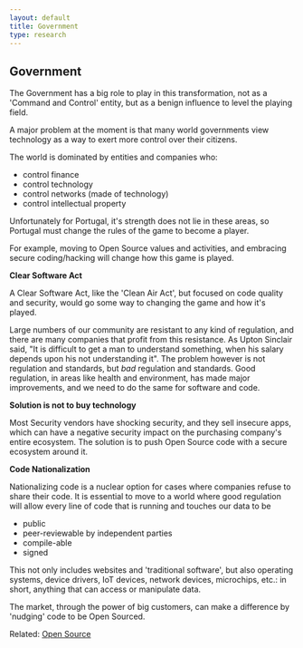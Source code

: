 ```yaml
---
layout: default
title: Government
type: research
---
```


## Government

The Government has a big role to play in this transformation, not as a 'Command and Control' entity, but as a benign influence to level the playing field.

A major problem at the moment is that many world governments view technology as a way to exert more control over their citizens.

The world is dominated by entities and companies who:
  * control finance
  * control technology
  * control networks (made of technology)
  * control intellectual property

Unfortunately for Portugal, it's strength does not lie in these areas, so Portugal must change the rules of the game to become a player.

For example, moving to Open Source values and activities, and embracing secure coding/hacking will change how this game is played.


**Clear Software Act**

A Clear Software Act, like the 'Clean Air Act', but focused on code quality and security, would go some way to changing the game and how it's played.

Large numbers of our community are resistant to any kind of regulation, and there are many companies that profit from this resistance.
As Upton Sinclair said, "It is difficult to get a man to understand something, when his salary depends upon his not understanding it".
The problem however is not regulation and standards, but *bad* regulation and standards.
Good regulation, in areas like health and environment, has made major improvements, and we need to do the same for software and code.

**Solution is not to buy technology**

Most Security vendors have shocking security, and they sell insecure apps, which can have a negative security impact on the purchasing company's entire ecosystem. The solution is to push Open Source code with a secure ecosystem around it.

**Code Nationalization**

Nationalizing code is a nuclear option for cases where companies refuse to share their code. It is essential to move to a world where good regulation will allow every line of code that is running and touches our data to be

* public
* peer-reviewable by independent parties
* compile-able
* signed     

This not only includes websites and 'traditional software', but also operating systems, device drivers, IoT devices, network devices, microchips, etc.: in short, anything that can access or manipulate data.

The market, through the power of big customers,  can make a difference by 'nudging' code to be Open Sourced.


Related:
[Open Source](Open-Source.html)
